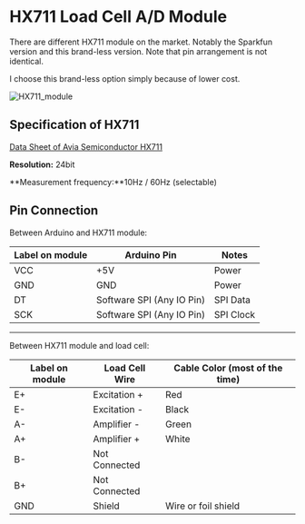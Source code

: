 # HX711 Load Cell A/D Module

There are different HX711 module on the market. Notably the Sparkfun version and this brand-less version. Note that pin arrangement is not identical. 

I choose this brand-less option simply because of lower cost.

![HX711_module](C:\Users\Victor\Documents\GitHub\clamp_electronics\doc\load_cell\HX711_module.jpg)

## Specification of HX711

 [Data Sheet of Avia Semiconductor HX711](HX711.pdf)

**Resolution:** 24bit

**Measurement frequency:**10Hz / 60Hz (selectable)



## Pin Connection

Between Arduino and HX711 module:

| Label on module | Arduino Pin               | Notes     |
| --------------- | ------------------------- | --------- |
| VCC             | +5V                       | Power     |
| GND             | GND                       | Power     |
| DT              | Software SPI (Any IO Pin) | SPI Data  |
| SCK             | Software SPI (Any IO Pin) | SPI Clock |

____

Between HX711 module and load cell:

| Label on module | Load Cell Wire | Cable Color (most of the time) |
| --------------- | -------------- | ------------------------------ |
| E+              | Excitation +   | Red                            |
| E-              | Excitation -   | Black                          |
| A-              | Amplifier -    | Green                          |
| A+              | Amplifier +    | White                          |
| B-              | Not Connected  |                                |
| B+              | Not Connected  |                                |
| GND             | Shield         | Wire or foil shield            |

